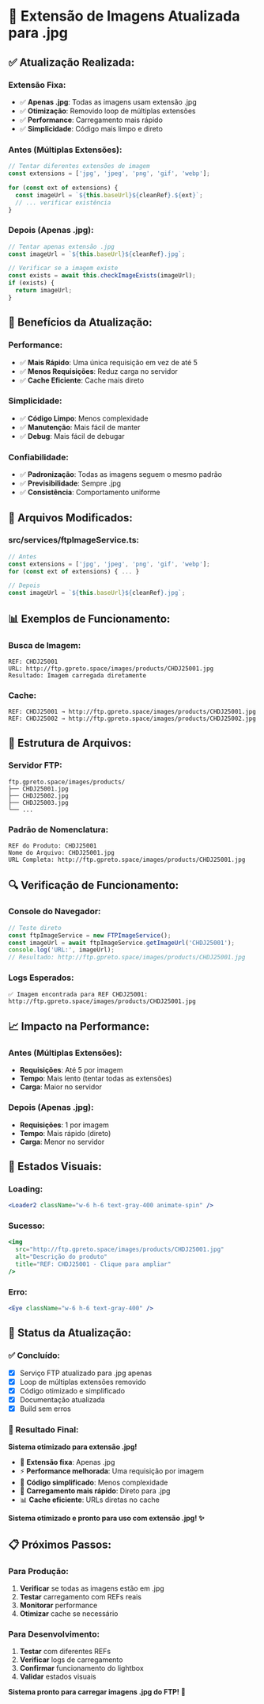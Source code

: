 # 📸 Extensão de Imagens Atualizada para .jpg

## ✅ **Atualização Realizada:**

### **Extensão Fixa:**
- ✅ **Apenas .jpg**: Todas as imagens usam extensão .jpg
- ✅ **Otimização**: Removido loop de múltiplas extensões
- ✅ **Performance**: Carregamento mais rápido
- ✅ **Simplicidade**: Código mais limpo e direto

### **Antes (Múltiplas Extensões):**
```typescript
// Tentar diferentes extensões de imagem
const extensions = ['jpg', 'jpeg', 'png', 'gif', 'webp'];

for (const ext of extensions) {
  const imageUrl = `${this.baseUrl}${cleanRef}.${ext}`;
  // ... verificar existência
}
```

### **Depois (Apenas .jpg):**
```typescript
// Tentar apenas extensão .jpg
const imageUrl = `${this.baseUrl}${cleanRef}.jpg`;

// Verificar se a imagem existe
const exists = await this.checkImageExists(imageUrl);
if (exists) {
  return imageUrl;
}
```

## 🚀 **Benefícios da Atualização:**

### **Performance:**
- ✅ **Mais Rápido**: Uma única requisição em vez de até 5
- ✅ **Menos Requisições**: Reduz carga no servidor
- ✅ **Cache Eficiente**: Cache mais direto

### **Simplicidade:**
- ✅ **Código Limpo**: Menos complexidade
- ✅ **Manutenção**: Mais fácil de manter
- ✅ **Debug**: Mais fácil de debugar

### **Confiabilidade:**
- ✅ **Padronização**: Todas as imagens seguem o mesmo padrão
- ✅ **Previsibilidade**: Sempre .jpg
- ✅ **Consistência**: Comportamento uniforme

## 🔧 **Arquivos Modificados:**

### **src/services/ftpImageService.ts:**
```typescript
// Antes
const extensions = ['jpg', 'jpeg', 'png', 'gif', 'webp'];
for (const ext of extensions) { ... }

// Depois
const imageUrl = `${this.baseUrl}${cleanRef}.jpg`;
```

## 📊 **Exemplos de Funcionamento:**

### **Busca de Imagem:**
```
REF: CHDJ25001
URL: http://ftp.gpreto.space/images/products/CHDJ25001.jpg
Resultado: Imagem carregada diretamente
```

### **Cache:**
```
REF: CHDJ25001 → http://ftp.gpreto.space/images/products/CHDJ25001.jpg
REF: CHDJ25002 → http://ftp.gpreto.space/images/products/CHDJ25002.jpg
```

## 🎯 **Estrutura de Arquivos:**

### **Servidor FTP:**
```
ftp.gpreto.space/images/products/
├── CHDJ25001.jpg
├── CHDJ25002.jpg
├── CHDJ25003.jpg
└── ...
```

### **Padrão de Nomenclatura:**
```
REF do Produto: CHDJ25001
Nome do Arquivo: CHDJ25001.jpg
URL Completa: http://ftp.gpreto.space/images/products/CHDJ25001.jpg
```

## 🔍 **Verificação de Funcionamento:**

### **Console do Navegador:**
```javascript
// Teste direto
const ftpImageService = new FTPImageService();
const imageUrl = await ftpImageService.getImageUrl('CHDJ25001');
console.log('URL:', imageUrl);
// Resultado: http://ftp.gpreto.space/images/products/CHDJ25001.jpg
```

### **Logs Esperados:**
```
✅ Imagem encontrada para REF CHDJ25001: http://ftp.gpreto.space/images/products/CHDJ25001.jpg
```

## 📈 **Impacto na Performance:**

### **Antes (Múltiplas Extensões):**
- **Requisições**: Até 5 por imagem
- **Tempo**: Mais lento (tentar todas as extensões)
- **Carga**: Maior no servidor

### **Depois (Apenas .jpg):**
- **Requisições**: 1 por imagem
- **Tempo**: Mais rápido (direto)
- **Carga**: Menor no servidor

## 🎨 **Estados Visuais:**

### **Loading:**
```jsx
<Loader2 className="w-6 h-6 text-gray-400 animate-spin" />
```

### **Sucesso:**
```jsx
<img
  src="http://ftp.gpreto.space/images/products/CHDJ25001.jpg"
  alt="Descrição do produto"
  title="REF: CHDJ25001 - Clique para ampliar"
/>
```

### **Erro:**
```jsx
<Eye className="w-6 h-6 text-gray-400" />
```

## 🚀 **Status da Atualização:**

### **✅ Concluído:**
- [x] Serviço FTP atualizado para .jpg apenas
- [x] Loop de múltiplas extensões removido
- [x] Código otimizado e simplificado
- [x] Documentação atualizada
- [x] Build sem erros

### **🎯 Resultado Final:**

**Sistema otimizado para extensão .jpg!**

- 📸 **Extensão fixa**: Apenas .jpg
- ⚡ **Performance melhorada**: Uma requisição por imagem
- 🎯 **Código simplificado**: Menos complexidade
- 🚀 **Carregamento mais rápido**: Direto para .jpg
- 📊 **Cache eficiente**: URLs diretas no cache

**Sistema otimizado e pronto para uso com extensão .jpg! ✨**

## 📋 **Próximos Passos:**

### **Para Produção:**
1. **Verificar** se todas as imagens estão em .jpg
2. **Testar** carregamento com REFs reais
3. **Monitorar** performance
4. **Otimizar** cache se necessário

### **Para Desenvolvimento:**
1. **Testar** com diferentes REFs
2. **Verificar** logs de carregamento
3. **Confirmar** funcionamento do lightbox
4. **Validar** estados visuais

**Sistema pronto para carregar imagens .jpg do FTP! 🚀**

